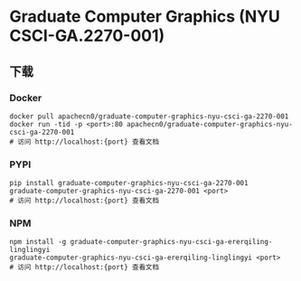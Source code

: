 # Graduate Computer Graphics (NYU CSCI-GA.2270-001)

## 下载

### Docker

```
docker pull apachecn0/graduate-computer-graphics-nyu-csci-ga-2270-001
docker run -tid -p <port>:80 apachecn0/graduate-computer-graphics-nyu-csci-ga-2270-001
# 访问 http://localhost:{port} 查看文档
```

### PYPI

```
pip install graduate-computer-graphics-nyu-csci-ga-2270-001
graduate-computer-graphics-nyu-csci-ga-2270-001 <port>
# 访问 http://localhost:{port} 查看文档
```

### NPM

```
npm install -g graduate-computer-graphics-nyu-csci-ga-ererqiling-linglingyi
graduate-computer-graphics-nyu-csci-ga-ererqiling-linglingyi <port>
# 访问 http://localhost:{port} 查看文档
```